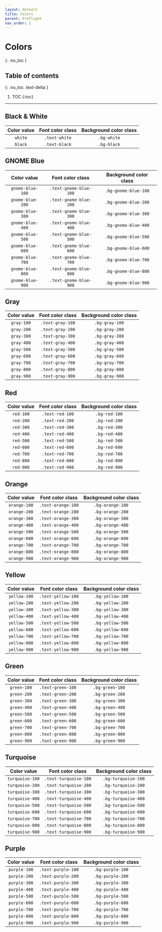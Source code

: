 ```yaml
---
layout: default
title: Colors
parent: Preflight
nav_order: 1
---
```


# Colors
{: .no_toc }

## Table of contents
{: .no_toc .text-delta }

1. TOC
{:toc}

---
## Black & White

| Color value | Font color class | Background color class |
|:-----------:|:----------------:|:----------------------:|
| <span class="d-inline-block p-2 mr-1 v-align-middle bg-white shadow-md"></span> `white` | `.text-white` | `.bg-white` |
| <span class="d-inline-block p-2 mr-1 v-align-middle bg-black shadow-md"></span> `black` | `.text-black` | `.bg-black` |

## GNOME Blue

| Color value | Font color class | Background color class |
|:-----------:|:----------------:|:----------------------:|
| <span class="d-inline-block p-2 mr-1 v-align-middle bg-gray-100 shadow-md"></span> `gnome-blue-100` | `.text-gnome-blue-100` | `.bg-gnome-blue-100` |
| <span class="d-inline-block p-2 mr-1 v-align-middle bg-gnome-blue-200 shadow-md"></span> `gnome-blue-200` | `.text-gnome-blue-200` | `.bg-gnome-blue-200` |
| <span class="d-inline-block p-2 mr-1 v-align-middle bg-gnome-blue-300 shadow-md"></span> `gnome-blue-300` | `.text-gnome-blue-300` | `.bg-gnome-blue-300` |
| <span class="d-inline-block p-2 mr-1 v-align-middle bg-gnome-blue-400 shadow-md"></span> `gnome-blue-400` | `.text-gnome-blue-400` | `.bg-gnome-blue-400` |
| <span class="d-inline-block p-2 mr-1 v-align-middle bg-gnome-blue-500 shadow-md"></span> `gnome-blue-500` | `.text-gnome-blue-500` | `.bg-gnome-blue-500` |
| <span class="d-inline-block p-2 mr-1 v-align-middle bg-gnome-blue-600 shadow-md"></span> `gnome-blue-600` | `.text-gnome-blue-600` | `.bg-gnome-blue-600` |
| <span class="d-inline-block p-2 mr-1 v-align-middle bg-gnome-blue-700 shadow-md"></span> `gnome-blue-700` | `.text-gnome-blue-700` | `.bg-gnome-blue-700` |
| <span class="d-inline-block p-2 mr-1 v-align-middle bg-gnome-blue-800 shadow-md"></span> `gnome-blue-800` | `.text-gnome-blue-800` | `.bg-gnome-blue-800` |
| <span class="d-inline-block p-2 mr-1 v-align-middle bg-gnome-blue-900 shadow-md"></span> `gnome-blue-900` | `.text-gnome-blue-900` | `.bg-gnome-blue-900` |

## Gray

| Color value | Font color class | Background color class |
|:-----------:|:----------------:|:----------------------:|
| <span class="d-inline-block p-2 mr-1 v-align-middle bg-gray-100 shadow-md"></span> `gray-100` | `.text-gray-100` | `.bg-gray-100` |
| <span class="d-inline-block p-2 mr-1 v-align-middle bg-gray-200 shadow-md"></span> `gray-200` | `.text-gray-200` | `.bg-gray-200` |
| <span class="d-inline-block p-2 mr-1 v-align-middle bg-gray-300 shadow-md"></span> `gray-300` | `.text-gray-300` | `.bg-gray-300` |
| <span class="d-inline-block p-2 mr-1 v-align-middle bg-gray-400 shadow-md"></span> `gray-400` | `.text-gray-400` | `.bg-gray-400` |
| <span class="d-inline-block p-2 mr-1 v-align-middle bg-gray-500 shadow-md"></span> `gray-500` | `.text-gray-500` | `.bg-gray-500` |
| <span class="d-inline-block p-2 mr-1 v-align-middle bg-gray-600 shadow-md"></span> `gray-600` | `.text-gray-600` | `.bg-gray-600` |
| <span class="d-inline-block p-2 mr-1 v-align-middle bg-gray-700 shadow-md"></span> `gray-700` | `.text-gray-700` | `.bg-gray-700` |
| <span class="d-inline-block p-2 mr-1 v-align-middle bg-gray-800 shadow-md"></span> `gray-800` | `.text-gray-800` | `.bg-gray-800` |
| <span class="d-inline-block p-2 mr-1 v-align-middle bg-gray-900 shadow-md"></span> `gray-900` | `.text-gray-900` | `.bg-gray-900` |

## Red

| Color value | Font color class | Background color class |
|:-----------:|:----------------:|:----------------------:|
| <span class="d-inline-block p-2 mr-1 v-align-middle shadow-md" style="background-color: #FFF5F5;"></span> `red-100` | `.text-red-100` | `.bg-red-100` |
| <span class="d-inline-block p-2 mr-1 v-align-middle shadow-md" style="background-color: #FFC2C2;"></span> `red-200` | `.text-red-200` | `.bg-red-200` |
| <span class="d-inline-block p-2 mr-1 v-align-middle shadow-md" style="background-color: #FF8F90;"></span> `red-300` | `.text-red-300` | `.bg-red-300` |
| <span class="d-inline-block p-2 mr-1 v-align-middle bg-red-400 shadow-md"></span> `red-400` | `.text-red-400` | `.bg-red-400` |
| <span class="d-inline-block p-2 mr-1 v-align-middle bg-red-500 shadow-md"></span> `red-500` | `.text-red-500` | `.bg-red-500` |
| <span class="d-inline-block p-2 mr-1 v-align-middle bg-red-600 shadow-md"></span> `red-600` | `.text-red-600` | `.bg-red-600` |
| <span class="d-inline-block p-2 mr-1 v-align-middle bg-red-700 shadow-md"></span> `red-700` | `.text-red-700` | `.bg-red-700` |
| <span class="d-inline-block p-2 mr-1 v-align-middle bg-red-800 shadow-md"></span> `red-800` | `.text-red-800` | `.bg-red-800` |
| <span class="d-inline-block p-2 mr-1 v-align-middle bg-red-900 shadow-md"></span> `red-900` | `.text-red-900` | `.bg-red-900` |

## Orange

| Color value | Font color class | Background color class |
|:-----------:|:----------------:|:----------------------:|
| <span class="d-inline-block p-2 mr-1 v-align-middle bg-orange-100 shadow-md"></span> `orange-100` | `.text-orange-100` | `.bg-orange-100` |
| <span class="d-inline-block p-2 mr-1 v-align-middle bg-orange-200 shadow-md"></span> `orange-200` | `.text-orange-200` | `.bg-orange-200` |
| <span class="d-inline-block p-2 mr-1 v-align-middle bg-orange-300 shadow-md"></span> `orange-300` | `.text-orange-300` | `.bg-orange-300` |
| <span class="d-inline-block p-2 mr-1 v-align-middle bg-orange-400 shadow-md"></span> `orange-400` | `.text-orange-400` | `.bg-orange-400` |
| <span class="d-inline-block p-2 mr-1 v-align-middle bg-orange-500 shadow-md"></span> `orange-500` | `.text-orange-500` | `.bg-orange-500` |
| <span class="d-inline-block p-2 mr-1 v-align-middle bg-orange-600 shadow-md"></span> `orange-600` | `.text-orange-600` | `.bg-orange-600` |
| <span class="d-inline-block p-2 mr-1 v-align-middle bg-orange-700 shadow-md"></span> `orange-700` | `.text-orange-700` | `.bg-orange-700` |
| <span class="d-inline-block p-2 mr-1 v-align-middle bg-orange-800 shadow-md"></span> `orange-800` | `.text-orange-800` | `.bg-orange-800` |
| <span class="d-inline-block p-2 mr-1 v-align-middle bg-orange-900 shadow-md"></span> `orange-900` | `.text-orange-900` | `.bg-orange-900` |

## Yellow

| Color value | Font color class | Background color class |
|:-----------:|:----------------:|:----------------------:|
| <span class="d-inline-block p-2 mr-1 v-align-middle shadow-md" style="background-color: #FFF4DB;"></span> `yellow-100` | `.text-yellow-100` | `.bg-yellow-100` |
| <span class="d-inline-block p-2 mr-1 v-align-middle shadow-md" style="background-color: #FFE5A8;"></span> `yellow-200` | `.text-yellow-200` | `.bg-yellow-200` |
| <span class="d-inline-block p-2 mr-1 v-align-middle shadow-md" style="background-color: #FFD575;"></span> `yellow-300` | `.text-yellow-300` | `.bg-yellow-300` |
| <span class="d-inline-block p-2 mr-1 v-align-middle bg-yellow-400 shadow-md"></span> `yellow-400` | `.text-yellow-400` | `.bg-yellow-400` |
| <span class="d-inline-block p-2 mr-1 v-align-middle bg-yellow-500 shadow-md"></span> `yellow-500` | `.text-yellow-500` | `.bg-yellow-500` |
| <span class="d-inline-block p-2 mr-1 v-align-middle bg-yellow-600 shadow-md"></span> `yellow-600` | `.text-yellow-600` | `.bg-yellow-600` |
| <span class="d-inline-block p-2 mr-1 v-align-middle bg-yellow-700 shadow-md"></span> `yellow-700` | `.text-yellow-700` | `.bg-yellow-700` |
| <span class="d-inline-block p-2 mr-1 v-align-middle bg-yellow-800 shadow-md"></span> `yellow-800` | `.text-yellow-800` | `.bg-yellow-800` |
| <span class="d-inline-block p-2 mr-1 v-align-middle bg-yellow-900 shadow-md"></span> `yellow-900` | `.text-yellow-900` | `.bg-yellow-900` |

## Green

| Color value | Font color class | Background color class |
|:-----------:|:----------------:|:----------------------:|
| <span class="d-inline-block p-2 mr-1 v-align-middle shadow-md" style="background-color: #F0F9E6;"></span> `green-100` | `.text-green-100` | `.bg-green-100` |
| <span class="d-inline-block p-2 mr-1 v-align-middle shadow-md" style="background-color: #D7EFBE;"></span> `green-200` | `.text-green-200` | `.bg-green-200` |
| <span class="d-inline-block p-2 mr-1 v-align-middle shadow-md" style="background-color: #BEE595;"></span> `green-300` | `.text-green-300` | `.bg-green-300` |
| <span class="d-inline-block p-2 mr-1 v-align-middle bg-green-400 shadow-md"></span> `green-400` | `.text-green-400` | `.bg-green-400` |
| <span class="d-inline-block p-2 mr-1 v-align-middle bg-green-500 shadow-md"></span> `green-500` | `.text-green-500` | `.bg-green-500` |
| <span class="d-inline-block p-2 mr-1 v-align-middle bg-green-600 shadow-md"></span> `green-600` | `.text-green-600` | `.bg-green-600` |
| <span class="d-inline-block p-2 mr-1 v-align-middle bg-green-700 shadow-md"></span> `green-700` | `.text-green-700` | `.bg-green-700` |
| <span class="d-inline-block p-2 mr-1 v-align-middle bg-green-800 shadow-md"></span> `green-800` | `.text-green-800` | `.bg-green-800` |
| <span class="d-inline-block p-2 mr-1 v-align-middle bg-green-900 shadow-md"></span> `green-900` | `.text-green-900` | `.bg-green-900` |

## Turquoise

| Color value | Font color class | Background color class |
|:-----------:|:----------------:|:----------------------:|
| <span class="d-inline-block p-2 mr-1 v-align-middle bg-turquoise-100 shadow-md"></span> `turquoise-100` | `.text-turquoise-100` | `.bg-turquoise-100` |
| <span class="d-inline-block p-2 mr-1 v-align-middle bg-turquoise-200 shadow-md"></span> `turquoise-200` | `.text-turquoise-200` | `.bg-turquoise-200` |
| <span class="d-inline-block p-2 mr-1 v-align-middle bg-turquoise-300 shadow-md"></span> `turquoise-300` | `.text-turquoise-300` | `.bg-turquoise-300` |
| <span class="d-inline-block p-2 mr-1 v-align-middle bg-turquoise-400 shadow-md"></span> `turquoise-400` | `.text-turquoise-400` | `.bg-turquoise-400` |
| <span class="d-inline-block p-2 mr-1 v-align-middle bg-turquoise-500 shadow-md"></span> `turquoise-500` | `.text-turquoise-500` | `.bg-turquoise-500` |
| <span class="d-inline-block p-2 mr-1 v-align-middle bg-turquoise-600 shadow-md"></span> `turquoise-600` | `.text-turquoise-600` | `.bg-turquoise-600` |
| <span class="d-inline-block p-2 mr-1 v-align-middle bg-turquoise-700 shadow-md"></span> `turquoise-700` | `.text-turquoise-700` | `.bg-turquoise-700` |
| <span class="d-inline-block p-2 mr-1 v-align-middle bg-turquoise-800 shadow-md"></span> `turquoise-800` | `.text-turquoise-800` | `.bg-turquoise-800` |
| <span class="d-inline-block p-2 mr-1 v-align-middle bg-turquoise-900 shadow-md"></span> `turquoise-900` | `.text-turquoise-900` | `.bg-turquoise-900` |

## Purple

| Color value | Font color class | Background color class |
|:-----------:|:----------------:|:----------------------:|
| <span class="d-inline-block p-2 mr-1 v-align-middle shadow-md" style="background-color: #FAEBF9;"></span> `purple-100` | `.text-purple-100` | `.bg-purple-100` |
| <span class="d-inline-block p-2 mr-1 v-align-middle shadow-md" style="background-color: #EFC3EC;"></span> `purple-200` | `.text-purple-200` | `.bg-purple-200` |
| <span class="d-inline-block p-2 mr-1 v-align-middle shadow-md" style="background-color: #E49ADF;"></span> `purple-300` | `.text-purple-300` | `.bg-purple-300` |
| <span class="d-inline-block p-2 mr-1 v-align-middle bg-purple-400 shadow-md"></span> `purple-400` | `.text-purple-400` | `.bg-purple-400` |
| <span class="d-inline-block p-2 mr-1 v-align-middle bg-purple-500 shadow-md"></span> `purple-500` | `.text-purple-500` | `.bg-purple-500` |
| <span class="d-inline-block p-2 mr-1 v-align-middle bg-purple-600 shadow-md"></span> `purple-600` | `.text-purple-600` | `.bg-purple-600` |
| <span class="d-inline-block p-2 mr-1 v-align-middle bg-purple-700 shadow-md"></span> `purple-700` | `.text-purple-700` | `.bg-purple-700` |
| <span class="d-inline-block p-2 mr-1 v-align-middle bg-purple-800 shadow-md"></span> `purple-800` | `.text-purple-800` | `.bg-purple-800` |
| <span class="d-inline-block p-2 mr-1 v-align-middle bg-purple-900 shadow-md"></span> `purple-900` | `.text-purple-900` | `.bg-purple-900` |
